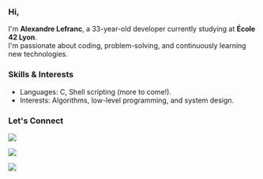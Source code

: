 ### Hi, 
I'm **Alexandre Lefranc**, a 33-year-old developer currently studying at **École 42 Lyon**.  
I'm passionate about coding, problem-solving, and continuously learning new technologies.

### Skills & Interests

-  Languages: C, Shell scripting (more to come!).  
-  Interests: Algorithms, low-level programming, and system design.

### Let's Connect

 [![](https://img.shields.io/badge/Gmail-D14836?style=for-the-badge&logo=gmail&logoColor=white)](mailto:allefran@student.42lyon.fr)
 
 [![](https://img.shields.io/badge/LinkedIn-0077B5?style=for-the-badge&logo=linkedin&logoColor=white)](https://profile.intra.42.fr/users/allefran)
  
 [![](https://img.shields.io/badge/%20Lyon-000000?style=for-the-badge&logo=42&logoColor=white)](https://profile.intra.42.fr/users/allefran)

